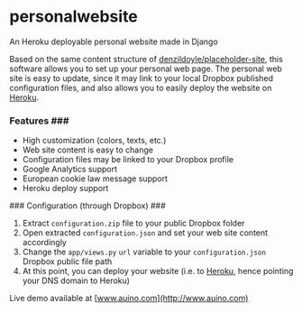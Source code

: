 # personalwebsite
An Heroku deployable personal website made in Django

Based on the same content structure of [denzildoyle/placeholder-site](https://github.com/denzildoyle/placeholder-site), this software allows you to set up your personal web page.
The personal web site is easy to update, since it may link to your local Dropbox published configuration files, and also allows you to easily deploy the website on [Heroku](https://heroku.com).

### Features ###
 * High customization (colors, texts, etc.)
 * Web site content is easy to change
 * Configuration files may be linked to your Dropbox profile
 * Google Analytics support
 * European cookie law message support
 * Heroku deploy support

### Configuration (through Dropbox) ###
 1. Extract `configuration.zip` file to your public Dropbox folder
 2. Open extracted `configuration.json` and set your web site content accordingly
 3. Change the `app/views.py` `url` variable to your `configuration.json` Dropbox public file path
 4. At this point, you can deploy your website (i.e. to [Heroku](https://heroku.com), hence pointing your DNS domain to Heroku)

Live demo available at [www.auino.com](http://www.auino.com)
